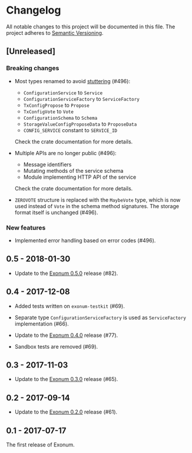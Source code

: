 # Changelog

All notable changes to this project will be documented in this file.
The project adheres to [Semantic Versioning](http://semver.org/spec/v2.0.0.html).

## [Unreleased]

### Breaking changes

- Most types renamed to avoid [stuttering] (#496):

  - `ConfigurationService` to `Service`
  - `ConfigurationServiceFactory` to `ServiceFactory`
  - `TxConfigPropose` to `Propose`
  - `TxConfigVote` to `Vote`
  - `ConfigurationSchema` to `Schema`
  - `StorageValueConfigProposeData` to `ProposeData`
  - `CONFIG_SERVICE` constant to `SERVICE_ID`

  Check the crate documentation for more details.

[stuttering]: https://doc.rust-lang.org/1.0.0/style/style/naming/README.html#avoid-redundant-prefixes-[rfc-356]

- Multiple APIs are no longer public (#496):

  - Message identifiers
  - Mutating methods of the service schema
  - Module implementing HTTP API of the service

  Check the crate documentation for more details.

- `ZEROVOTE` structure is replaced with the `MaybeVote` type, which is now used
  instead of `Vote` in the schema method signatures. The storage format itself
  is unchanged (#496).

### New features

- Implemented error handling based on error codes (#496).

## 0.5 - 2018-01-30

- Update to the [Exonum 0.5.0] release (#82).

## 0.4 - 2017-12-08

- Added tests written on `exonum-testkit` (#69).

- Separate type `ConfigurationServiceFactory` is used as `ServiceFactory`
  implementation (#66).

- Update to the [Exonum 0.4.0] release (#77).

- Sandbox tests are removed (#69).

## 0.3 - 2017-11-03

- Update to the [Exonum 0.3.0] release (#65).

## 0.2 - 2017-09-14

- Update to the [Exonum 0.2.0] release (#61).

## 0.1 - 2017-07-17

The first release of Exonum.

[Exonum 0.2.0]: https://github.com/exonum/exonum/releases/tag/v0.2
[Exonum 0.3.0]: https://github.com/exonum/exonum/releases/tag/v0.3
[Exonum 0.4.0]: https://github.com/exonum/exonum/releases/tag/v0.4
[Exonum 0.5.0]: https://github.com/exonum/exonum/releases/tag/v0.5
